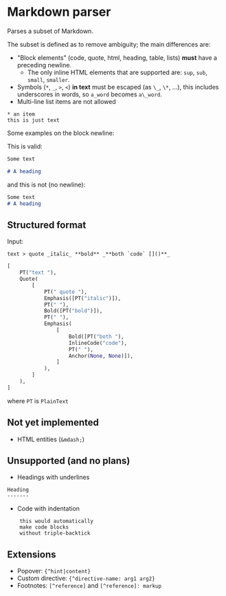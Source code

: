 # Markdown parser

Parses a subset of Markdown.

The subset is defined as to remove ambiguity; the main differences are:

- "Block elements" (code, quote, html, heading, table, lists) **must** have a preceding newline.
    - The only inline HTML elements that are supported are: `sup`, `sub`, `small`, `smaller`.
- Symbols (`*`, `_`, `>`, `<`) **in text** must be escaped (as `\_`, `\*`, ...), this includes underscores in words, so `a_word` becomes `a\_word`.
- Multi-line list items are not allowed
```
* an item
this is just text
```

Some examples on the block newline:

This is valid:
```md
Some text

# A heading
```

and this is not (no newline):
```md
Some text
# A heading
```


## Structured format

Input:
```
text > quote _italic_ **bold** _**both `code` []()**_
```

```python
[
    PT("text "),
    Quote(
        [
            PT(" quote "),
            Emphasis([PT("italic")]),
            PT(" "),
            Bold([PT("bold")]),
            PT(" "),
            Emphasis(
                [
                    Bold([PT("both "),
                    InlineCode("code"),
                    PT(" "),
                    Anchor(None, None)]),
                ]
            ),
        ]
    ),
]
```
where `PT` is `PlainText`

## Not yet implemented

* HTML entities (`&mdash;`)

## Unsupported (and no plans)

* Headings with underlines
```
Heading
-------
```
* Code with indentation
```
    this would automatically
    make code blocks
    without triple-backtick
```

## Extensions

* Popover: `{^hint|content}`
* Custom directive: `{^directive-name: arg1 arg2}`
* Footnotes: `[^reference]` and `[^reference]: markup`

